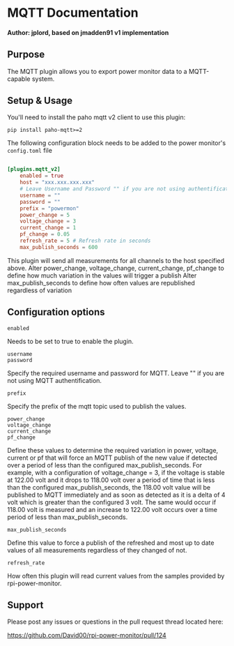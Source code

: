 # MQTT Documentation

#### Author: jplord, based on jmadden91 v1 implementation

## Purpose

The MQTT plugin allows you to export power monitor data to a MQTT-capable system. 

## Setup & Usage
You'll need to install the paho mqtt v2 client to use this plugin:

    pip install paho-mqtt>=2


The following configuration block needs to be added to the power monitor's `config.toml` file

```toml

[plugins.mqtt_v2]
    enabled = true
    host = "xxx.xxx.xxx.xxx"
    # Leave Username and Password "" if you are not using authentification
    username = ""
    password = ""
    prefix = "powermon"
    power_change = 5
    voltage_change = 3
    current_change = 1
    pf_change = 0.05
    refresh_rate = 5 # Refresh rate in seconds
    max_publish_seconds = 600

```

This plugin will send all measurements for all channels to the host specified above.
Alter power_change, voltage_change, current_change, pf_change to define how much variation in the values will trigger a publish
Alter max_publish_seconds to define how often values are republished regardless of variation

## Configuration options

    enabled

Needs to be set to true to enable the plugin.

    username
    password

Specify the required username and password for MQTT. Leave "" if you are not using MQTT authentification.

    prefix

Specify the prefix of the mqtt topic used to publish the values.

    power_change
    voltage_change
    current_change
    pf_change

Define these values to determine the required variation in power, voltage, current or pf that will force an MQTT publish of the new value if detected over a period of less than the configured max_publish_seconds.
For example, with a configuration of voltage_change = 3, if the voltage is stable at 122.00 volt and it drops to 118.00 volt over a period of time that is less than the configured max_publish_seconds, the 118.00 volt value will be published to MQTT immediately and as soon as detected as it is a delta of 4 volt which is greater than the configured 3 volt. The same would occur if 118.00 volt is measured and an increase to 122.00 volt occurs over a time period of less than max_publish_seconds.

    max_publish_seconds

Define this value to force a publish of the refreshed and most up to date values of all measurements regardless of they changed of not.

    refresh_rate

How often this plugin will read current values from the samples provided by rpi-power-monitor.

## Support
Please post any issues or questions in the pull request thread located here:

https://github.com/David00/rpi-power-monitor/pull/124
